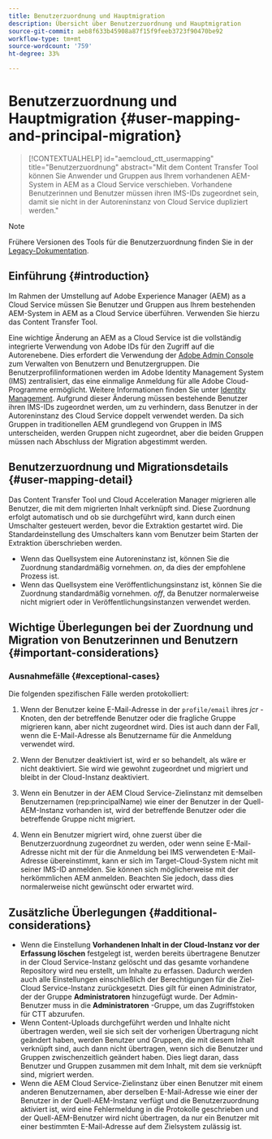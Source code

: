 ```yaml
---
title: Benutzerzuordnung und Hauptmigration
description: Übersicht über Benutzerzuordnung und Hauptmigration
source-git-commit: aeb8f633b45908a87f15f9feeb3723f90470be92
workflow-type: tm+mt
source-wordcount: '759'
ht-degree: 33%

---
```


# Benutzerzuordnung und Hauptmigration {#user-mapping-and-principal-migration}

>[!CONTEXTUALHELP]
>id="aemcloud_ctt_usermapping"
>title="Benutzerzuordnung"
>abstract="Mit dem Content Transfer Tool können Sie Anwender und Gruppen aus Ihrem vorhandenen AEM-System in AEM as a Cloud Service verschieben. Vorhandene Benutzerinnen und Benutzer müssen ihren IMS-IDs zugeordnet sein, damit sie nicht in der Autoreninstanz von Cloud Service dupliziert werden."

>[!NOTE]
>Frühere Versionen des Tools für die Benutzerzuordnung finden Sie in der [Legacy-Dokumentation](/help/journey-migration/content-transfer-tool/user-mapping-tool-legacy/considerations-user-mapping-tool-legacy.md).

## Einführung {#introduction}

Im Rahmen der Umstellung auf Adobe Experience Manager (AEM) as a Cloud Service müssen Sie Benutzer und Gruppen aus Ihrem bestehenden AEM-System in AEM as a Cloud Service überführen. Verwenden Sie hierzu das Content Transfer Tool.

Eine wichtige Änderung an AEM as a Cloud Service ist die vollständig integrierte Verwendung von Adobe IDs für den Zugriff auf die Autorenebene. Dies erfordert die Verwendung der [Adobe Admin Console](https://helpx.adobe.com/de/enterprise/using/admin-console.html) zum Verwalten von Benutzern und Benutzergruppen. Die Benutzerprofilinformationen werden im Adobe Identity Management System (IMS) zentralisiert, das eine einmalige Anmeldung für alle Adobe Cloud-Programme ermöglicht. Weitere Informationen finden Sie unter [Identity Management](https://experienceleague.adobe.com/docs/experience-manager-cloud-service/overview/what-is-new-and-different.html?lang=de#identity-management). Aufgrund dieser Änderung müssen bestehende Benutzer ihren IMS-IDs zugeordnet werden, um zu verhindern, dass Benutzer in der Autoreninstanz des Cloud Service doppelt verwendet werden. Da sich Gruppen in traditionellen AEM grundlegend von Gruppen in IMS unterscheiden, werden Gruppen nicht zugeordnet, aber die beiden Gruppen müssen nach Abschluss der Migration abgestimmt werden.

## Benutzerzuordnung und Migrationsdetails {#user-mapping-detail}

Das Content Transfer Tool und Cloud Acceleration Manager migrieren alle Benutzer, die mit dem migrierten Inhalt verknüpft sind. Diese Zuordnung erfolgt automatisch und ob sie durchgeführt wird, kann durch einen Umschalter gesteuert werden, bevor die Extraktion gestartet wird. Die Standardeinstellung des Umschalters kann vom Benutzer beim Starten der Extraktion überschrieben werden.

* Wenn das Quellsystem eine Autoreninstanz ist, können Sie die Zuordnung standardmäßig vornehmen. _on_, da dies der empfohlene Prozess ist.
* Wenn das Quellsystem eine Veröffentlichungsinstanz ist, können Sie die Zuordnung standardmäßig vornehmen. _off_, da Benutzer normalerweise nicht migriert oder in Veröffentlichungsinstanzen verwendet werden.

## Wichtige Überlegungen bei der Zuordnung und Migration von Benutzerinnen und Benutzern {#important-considerations}


### Ausnahmefälle {#exceptional-cases}

Die folgenden spezifischen Fälle werden protokolliert:

1. Wenn der Benutzer keine E-Mail-Adresse in der `profile/email` ihres *jcr* -Knoten, den der betreffende Benutzer oder die fragliche Gruppe migrieren kann, aber nicht zugeordnet wird. Dies ist auch dann der Fall, wenn die E-Mail-Adresse als Benutzername für die Anmeldung verwendet wird.

1. Wenn der Benutzer deaktiviert ist, wird er so behandelt, als wäre er nicht deaktiviert. Sie wird wie gewohnt zugeordnet und migriert und bleibt in der Cloud-Instanz deaktiviert.

1. Wenn ein Benutzer in der AEM Cloud Service-Zielinstanz mit demselben Benutzernamen (rep:principalName) wie einer der Benutzer in der Quell-AEM-Instanz vorhanden ist, wird der betreffende Benutzer oder die betreffende Gruppe nicht migriert.

1. Wenn ein Benutzer migriert wird, ohne zuerst über die Benutzerzuordnung zugeordnet zu werden, oder wenn seine E-Mail-Adresse nicht mit der für die Anmeldung bei IMS verwendeten E-Mail-Adresse übereinstimmt, kann er sich im Target-Cloud-System nicht mit seiner IMS-ID anmelden. Sie können sich möglicherweise mit der herkömmlichen AEM anmelden. Beachten Sie jedoch, dass dies normalerweise nicht gewünscht oder erwartet wird.


## Zusätzliche Überlegungen {#additional-considerations}

* Wenn die Einstellung **Vorhandenen Inhalt in der Cloud-Instanz vor der Erfassung löschen** festgelegt ist, werden bereits übertragene Benutzer in der Cloud Service-Instanz gelöscht und das gesamte vorhandene Repository wird neu erstellt, um Inhalte zu erfassen. Dadurch werden auch alle Einstellungen einschließlich der Berechtigungen für die Ziel-Cloud Service-Instanz zurückgesetzt. Dies gilt für einen Administrator, der der Gruppe **Administratoren** hinzugefügt wurde. Der Admin-Benutzer muss in die **Administratoren** -Gruppe, um das Zugriffstoken für CTT abzurufen.
* Wenn Content-Uploads durchgeführt werden und Inhalte nicht übertragen werden, weil sie sich seit der vorherigen Übertragung nicht geändert haben, werden Benutzer und Gruppen, die mit diesem Inhalt verknüpft sind, auch dann nicht übertragen, wenn sich die Benutzer und Gruppen zwischenzeitlich geändert haben. Dies liegt daran, dass Benutzer und Gruppen zusammen mit dem Inhalt, mit dem sie verknüpft sind, migriert werden.
* Wenn die AEM Cloud Service-Zielinstanz über einen Benutzer mit einem anderen Benutzernamen, aber derselben E-Mail-Adresse wie einer der Benutzer in der Quell-AEM-Instanz verfügt und die Benutzerzuordnung aktiviert ist, wird eine Fehlermeldung in die Protokolle geschrieben und der Quell-AEM-Benutzer wird nicht übertragen, da nur ein Benutzer mit einer bestimmten E-Mail-Adresse auf dem Zielsystem zulässig ist.

